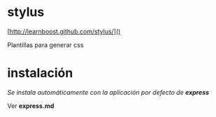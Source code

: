 # stylus

[http://learnboost.github.com/stylus/]()

Plantillas para generar css

# instalación

_Se instala automáticamente con la aplicación por defecto de **express**_

Ver **express.md**
